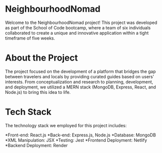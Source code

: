# NeighbourhoodNomad


Welcome to the NeighbourhoodNomad project! This project was developed as part of the School of Code bootcamp, where a team of six individuals collaborated to create a unique and innovative application within a tight timeframe of five weeks.

# About the Project
The project focused on the development of a platform that bridges the gap between travelers and locals by providing curated guides based on users' interests. From conceptualization and research to planning, development, and deployment, we utilized a MERN stack (MongoDB, Express, React, and Node.js) to bring this idea to life.


# Tech Stack
The technology stack we employed for this project includes:

*Front-end: React.js
*Back-end: Express.js, Node.js
*Database: MongoDB
*XML Manipulation: JSX
*Testing: Jest
*Frontend Deployment: Netlify
*Backend Deployment: Render
